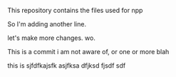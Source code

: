 This repository contains the files used for npp

So I'm adding another line.

let's make more changes. wo.

This is a commit i am not aware of, or one or more blah

this is sjfdfkajsfk  asjfksa dfjksd fjsdf sdf
